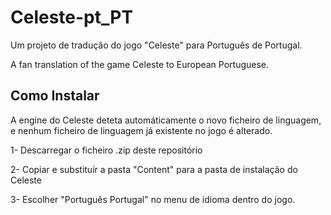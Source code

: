 # Celeste-pt_PT
Um projeto de tradução do jogo "Celeste" para Português de Portugal.

A fan translation of the game Celeste to European Portuguese.

## Como Instalar

A engine do Celeste deteta automáticamente o novo ficheiro de linguagem, e nenhum ficheiro de linguagem já existente no jogo é alterado.

1- Descarregar o ficheiro .zip deste repositório

2- Copiar e substituír a pasta "Content" para a pasta de instalação do Celeste

3- Escolher "Português Portugal" no menu de idioma dentro do jogo. 
